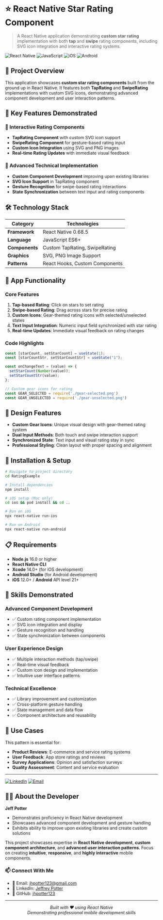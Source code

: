 # ⭐ React Native Star Rating Component

> A React Native application demonstrating **custom star rating** implementation with both **tap** and **swipe** rating components, including SVG icon integration and interactive rating systems.

![React Native](https://img.shields.io/badge/React%20Native-0.68.5-blue?style=for-the-badge&logo=react)
![JavaScript](https://img.shields.io/badge/JavaScript-ES6+-yellow?style=for-the-badge&logo=javascript)
![iOS](https://img.shields.io/badge/iOS-Compatible-lightgrey?style=for-the-badge&logo=apple)
![Android](https://img.shields.io/badge/Android-Compatible-green?style=for-the-badge&logo=android)

## 🌟 Project Overview

This application showcases **custom star rating components** built from the ground up in React Native. It features both **TapRating** and **SwipeRating** implementations with custom SVG icons, demonstrating advanced component development and user interaction patterns.

## 🎯 Key Features Demonstrated

### 🎨 Interactive Rating Components
- **TapRating Component** with custom SVG icon support
- **SwipeRating Component** for gesture-based rating input
- **Custom Icon Integration** using SVG and PNG images
- **Real-time Rating Updates** with immediate visual feedback

### 🔧 Advanced Technical Implementation
- **Custom Component Development** improving upon existing libraries
- **SVG Icon Support** in TapRating component
- **Gesture Recognition** for swipe-based rating interactions
- **State Synchronization** between text input and rating components

## 🛠️ Technology Stack

| Category | Technologies |
|----------|-------------|
| **Framework** | React Native 0.68.5 |
| **Language** | JavaScript ES6+ |
| **Components** | Custom TapRating, SwipeRating |
| **Graphics** | SVG, PNG Image Support |
| **Patterns** | React Hooks, Custom Components |

## 📱 App Functionality

### Core Features
1. **Tap-based Rating**: Click on stars to set rating
2. **Swipe-based Rating**: Drag across stars for precise rating
3. **Custom Icons**: Gear-themed rating icons with selected/unselected states
4. **Text Input Integration**: Numeric input field synchronized with star rating
5. **Real-time Updates**: Immediate visual feedback on rating changes

### Code Highlights

```javascript
const [starCount, setStarCount] = useState(1);
const [starCountStr, setStarCountStr] = useState("1");

const onChangeText = (value) => {
  setStarCount(Number(value));
  setStarCountStr(value);
};

// Custom gear icons for rating
const GEAR_SELECTED = require('./gear-selected.png')
const GEAR_UNSELECTED = require('./gear-unselected.png')
```

## 🎨 Design Features

- **Custom Gear Icons**: Unique visual design with gear-themed rating system
- **Dual Input Methods**: Both touch and swipe interaction support
- **Synchronized State**: Text input and visual rating stay in sync
- **Professional Styling**: Clean layout with proper spacing and alignment

## 🚀 Installation & Setup

```bash
# Navigate to project directory
cd RatingExample

# Install dependencies
npm install

# iOS setup (Mac only)
cd ios && pod install && cd ..

# Run on iOS
npx react-native run-ios

# Run on Android
npx react-native run-android
```

## 📋 Requirements

- **Node.js** 16.0 or higher
- **React Native CLI**
- **Xcode** 14.0+ (for iOS development)
- **Android Studio** (for Android development)
- **iOS** 12.0+ / **Android** API level 21+

## 🎯 Skills Demonstrated

### **Advanced Component Development**
- ✅ Custom rating component implementation
- ✅ SVG icon integration and display
- ✅ Gesture recognition and handling
- ✅ State synchronization between components

### **User Experience Design**
- ✅ Multiple interaction methods (tap/swipe)
- ✅ Real-time visual feedback
- ✅ Custom icon design and implementation
- ✅ Intuitive user interface patterns

### **Technical Excellence**
- ✅ Library improvement and customization
- ✅ Cross-platform gesture handling
- ✅ State management and data flow
- ✅ Component architecture and reusability

## 🔮 Use Cases

This pattern is essential for:
- **Product Reviews**: E-commerce and service rating systems
- **User Feedback**: App store ratings and reviews
- **Survey Applications**: Opinion and satisfaction surveys
- **Quality Assessment**: Content and service evaluation

---

[![LinkedIn](https://img.shields.io/badge/LinkedIn-Connect-blue.svg)](https://www.linkedin.com/in/jeffrey-potter-14196028/)
[![Email](https://img.shields.io/badge/Email-Contact-red.svg)](mailto:jhpotter123@gmail.com)

## 👨‍💻 About the Developer

**Jeff Potter**
- Demonstrates proficiency in React Native development
- Showcases advanced component development and gesture handling
- Exhibits ability to improve upon existing libraries and create custom solutions

This project showcases expertise in **React Native development**, **custom component architecture**, and **advanced user interaction patterns**. Focus on creating **intuitive**, **responsive**, and **highly interactive** mobile components.

### 📫 Connect With Me
- 📧 Email: [jhpotter123@gmail.com](mailto:jhpotter123@gmail.com)
- 💼 LinkedIn: [Jeffrey Potter](https://www.linkedin.com/in/jeffrey-potter-14196028/)
- 🐙 GitHub: [jhpotter123](https://github.com/jhpotter123)

---

<p align="center">
  <i>Built with ❤️ using React Native</i><br>
  <i>Demonstrating professional mobile development skills</i>
</p>